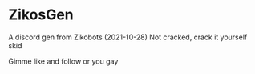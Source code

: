 # ZikosGen
A discord gen from Zikobots (2021-10-28)
Not cracked, crack it yourself skid

Gimme like and follow or you gay
